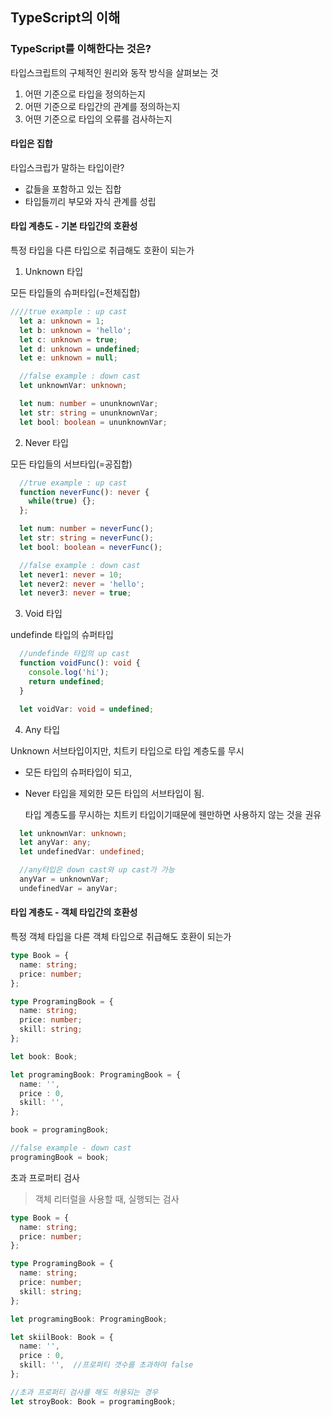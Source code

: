 ## TypeScript의 이해

### TypeScript를 이해한다는 것은?

타입스크립트의 구체적인 원리와 동작 방식을 살펴보는 것

1. 어떤 기준으로 타입을 정의하는지
2. 어떤 기준으로 타입간의 관계를 정의하는지
3. 어떤 기준으로 타입의 오류를 검사하는지


#### 타입은 집합

타입스크립가 말하는 타입이란?

- 값들을 포함하고 있는 집합
- 타입들끼리 부모와 자식 관계를 성립

#### 타입 계층도 - 기본 타입간의 호환성

특정 타입을 다른 타입으로 취급해도 호환이 되는가

1. Unknown 타입

모든 타입들의 슈퍼타입(=전체집합)

```typescript
////true example : up cast
  let a: unknown = 1;
  let b: unknown = 'hello';
  let c: unknown = true;
  let d: unknown = undefined;
  let e: unknown = null;

  //false example : down cast
  let unknownVar: unknown;

  let num: number = ununknownVar;
  let str: string = ununknownVar;
  let bool: boolean = ununknownVar;
```

2. Never 타입

모든 타입들의 서브타입(=공집합)

```typescript
  //true example : up cast
  function neverFunc(): never {
    while(true) {};
  };

  let num: number = neverFunc();
  let str: string = neverFunc();
  let bool: boolean = neverFunc();

  //false example : down cast
  let never1: never = 10;
  let never2: never = 'hello';
  let never3: never = true;
```

3. Void 타입

undefinde 타입의 슈퍼타입
```typescript
  //undefinde 타입의 up cast
  function voidFunc(): void {
    console.log('hi');
    return undefined;
  }

  let voidVar: void = undefined;
```
4. Any 타입

Unknown 서브타입이지만,
치트키 타입으로 타입 계층도를 무시

- 모든 타입의 슈퍼타입이 되고,
- Never 타입을 제외한 모든 타입의 서브타입이 됨.

    타입 계층도를 무시하는 치트키 타입이기때문에 웬만하면 사용하지 않는 것을 권유

```typescript
  let unknownVar: unknown;
  let anyVar: any;
  let undefinedVar: undefined;

  //any타입은 down cast와 up cast가 가능
  anyVar = unknownVar;
  undefinedVar = anyVar;
```

#### 타입 계층도 - 객체 타입간의 호환성

특정 객체 타입을 다른 객체 타입으로 취급해도 호환이 되는가

```typescript
type Book = {
  name: string;
  price: number;
};

type ProgramingBook = {
  name: string;
  price: number;
  skill: string;
};

let book: Book;

let programingBook: ProgramingBook = {
  name: '',
  price : 0,
  skill: '',
};

book = programingBook;

//false example - down cast
programingBook = book;
```

초과 프로퍼티 검사

>객체 리터럴을 사용할 때, 실행되는 검사

```typescript
type Book = {
  name: string;
  price: number;
};

type ProgramingBook = {
  name: string;
  price: number;
  skill: string;
};

let programingBook: ProgramingBook;

let skiilBook: Book = {
  name: '',
  price : 0,
  skill: '',  //프로퍼티 갯수를 초과하여 false
};

//초과 프로퍼티 검사를 해도 허용되는 경우
let stroyBook: Book = programingBook;
```